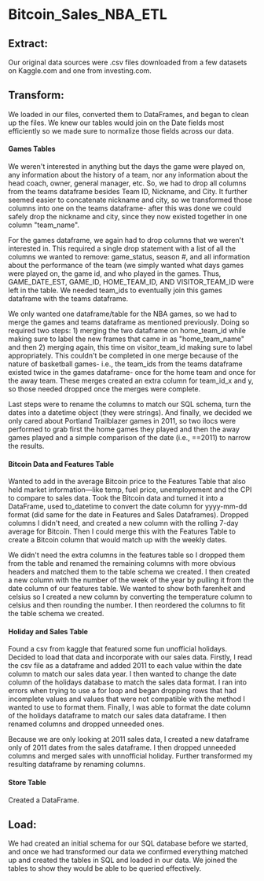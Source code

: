 # Bitcoin_Sales_NBA_ETL

## Extract:
Our original data sources were .csv files downloaded from a few datasets on Kaggle.com and one from investing.com.

## Transform: 
We loaded in our files, converted them to DataFrames, and began to clean up the files. We knew our tables would join on the Date fields most efficiently so we made sure to normalize those fields across our data.

#### Games Tables
We weren't interested in anything but the days the game were played on, any information about the history of a team, nor any information about the head coach, owner, general manager, etc. So, we had to drop all columns from the teams dataframe besides Team ID, Nickname, and City. It further seemed easier to concatenate nickname and city, so we transformed those columns into one on the teams dataframe- after this was done we could safely drop the nickname and city, since they now existed together in one column "team_name".

For the games dataframe, we again had to drop columns that we weren't interested in. This required a single drop statement with a list of all the columns we wanted to remove: game_status, season #, and all information about the performance of the team (we simply wanted what days games were played on, the game id, and who played in the games. Thus, GAME_DATE_EST, GAME_ID, HOME_TEAM_ID, AND VISITOR_TEAM_ID were left in the table. We needed team_ids to eventually join this games dataframe with the teams dataframe.

We only wanted one dataframe/table for the NBA games, so we had to merge the games and teams dataframe as mentioned previously. Doing so required two steps: 1) merging the two dataframe on home_team_id while making sure to label the new frames that came in as "home_team_name" and then 2) merging again, this time on visitor_team_id making sure to label appropriately. This couldn't be completed in one merge because of the nature of basketball games- i.e., the team_ids from the teams dataframe existed twice in the games dataframe- once for the home team and once for the away team. These merges created an extra column for team_id_x and y, so those needed dropped once the merges were complete.

Last steps were to rename the columns to match our SQL schema, turn the dates into a datetime object (they were strings). And finally, we decided we only cared about Portland Trailblazer games in 2011, so two ilocs were performed to grab first the home games they played and then the away games played and a simple comparison of the date (i.e., ==2011) to narrow the results.

#### Bitcoin Data and Features Table
Wanted to add in the average Bitcoin price to the Features Table that also held market information—like temp, fuel price, unemployement and the CPI to compare to sales data. Took the Bitcoin data and turned it into a DataFrame, used to_datetime to convert the date column for yyyy-mm-dd format (did same for the date in Features and Sales Dataframes). Dropped columns I didn't need, and created a new column with the rolling 7-day average for Bitcoin. Then I could merge this with the Features Table to create a Bitcoin column that would match up with the weekly dates.

We didn't need the extra columns in the features table so I dropped them from the table and renamed the remaining columns with more obvious headers and matched them to the table schema we created. I then created a new column with the number of the week of the year by pulling it from the date column of our features table. We wanted to show both farenheit and celsius so I created a new column by converting the temperature column to celsius and then rounding the number. I then reordered the columns to fit the table schema we created.

#### Holiday and Sales Table
Found a csv from kaggle that featured some fun unofficial holidays. Decided to load that data and incorporate with our sales data. Firstly, I read the csv file as a dataframe and added 2011 to each value within the date column to match our sales data year. I then wanted to change the date column of the holidays database to match the sales data format. I ran into errors when trying to use a for loop and began dropping rows that had incomplete values and values that were not compatible with the method I wanted to use to format them. Finally, I was able to format the date column of the holidays dataframe to match our sales data dataframe. I then renamed columns and dropped unneeded ones. 

Because we are only looking at 2011 sales data, I created a new dataframe only of 2011 dates from the sales dataframe. I then dropped unneeded columns and merged sales with unnofficial holiday. Further transformed my resulting dataframe by renaming columns. 

#### Store Table
Created a DataFrame.

## Load: 
We had created an initial schema for our SQL database before we started, and once we had transformed our data we confirmed everything matched up and created the tables in SQL and loaded in our data. We joined the tables to show they would be able to be queried effectively. 
